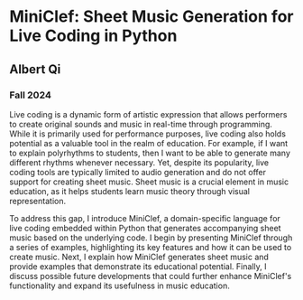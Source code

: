 # MiniClef: Sheet Music Generation for Live Coding in Python

## Albert Qi

### Fall 2024

Live coding is a dynamic form of artistic expression that allows performers to create original sounds and music in real-time through programming. While it is primarily used for performance purposes, live coding also holds potential as a valuable tool in the realm of education. For example, if I want to explain polyrhythms to students, then I want to be able to generate many different rhythms whenever necessary. Yet, despite its popularity, live coding tools are typically limited to audio generation and do not offer support for creating sheet music. Sheet music is a crucial element in music education, as it helps students learn music theory through visual representation.

To address this gap, I introduce MiniClef, a domain-specific language for live coding embedded within Python that generates accompanying sheet music based on the underlying code. I begin by presenting MiniClef through a series of examples, highlighting its key features and how it can be used to create music. Next, I explain how MiniClef generates sheet music and provide examples that demonstrate its educational potential. Finally, I discuss possible future developments that could further enhance MiniClef's functionality and expand its usefulness in music education.
